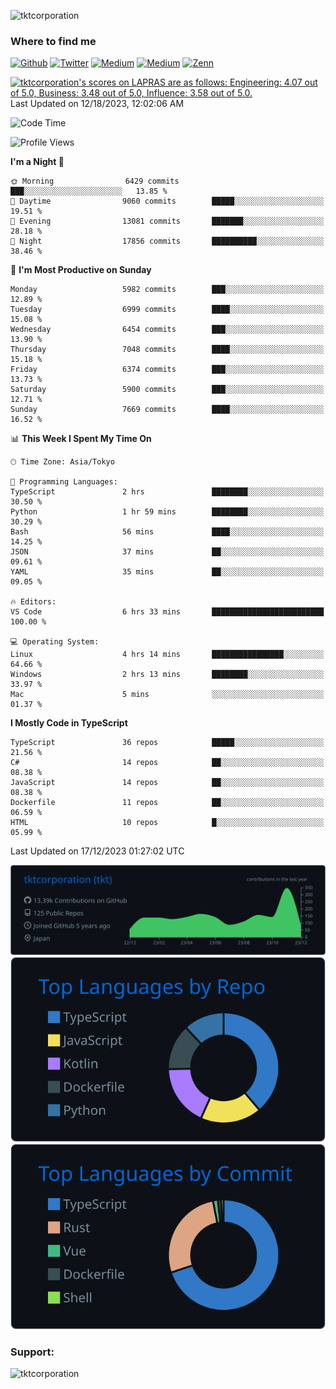 <p align="left"> <img src="https://komarev.com/ghpvc/?username=tktcorporation&label=Profile%20views&color=0e75b6&style=flat" alt="tktcorporation" /> </p>

<h3>Where to find me</h3>
<p>
<a href="https://github.com/tktcorporation" target="_blank"><img alt="Github" src="https://img.shields.io/badge/GitHub-%2312100E.svg?&style=for-the-badge&logo=Github&logoColor=white" /></a>
<a href="https://twitter.com/tktcorporation" target="_blank"><img alt="Twitter" src="https://img.shields.io/badge/twitter-%231DA1F2.svg?&style=for-the-badge&logo=twitter&logoColor=white" /></a>
<a href="https://www.linkedin.com/in/tktcorporation" target="_blank"><img alt="Medium" src="https://img.shields.io/badge/linkdin-0a66c2.svg?&style=for-the-badge&logo=linkedin&logoColor=white" /></a>
<a href="https://qiita.com/tktcorporation" target="_blank"><img alt="Medium" src="https://img.shields.io/badge/qiita-55C500.svg?&style=for-the-badge&logo=qiita&logoColor=white" /></a>
<a href="https://zenn.dev/tktcorporation" target="_blank"><img alt="Zenn" src="https://img.shields.io/badge/Zenn-3EA8FF.svg?&style=for-the-badge&logo=Zenn&logoColor=white" /></a>
</p>

<!--START_SECTION:lapras-card-->
<p ><a href="https://lapras.com/public/tktcorporation" target="_blank" rel="noopener noreferrer"><img alt="tktcorporation's scores on LAPRAS are as follows: Engineering: 4.07 out of 5.0, Business: 3.48 out of 5.0, Influence: 3.58 out of 5.0." src="https://lapras-card-generator.vercel.app/api/svg?e=4.07&b=3.48&i=3.58&b1=%23232323&b2=%236d6d6d&i1=%23212121&i2=%23818181&l=en" width="300" ></a>  
Last Updated on 12/18/2023, 12:02:06 AM</p>
<!--END_SECTION:lapras-card-->
  
<!--START_SECTION:waka-->
![Code Time](http://img.shields.io/badge/Code%20Time-1%2C322%20hrs%2011%20mins-blue)

![Profile Views](http://img.shields.io/badge/Profile%20Views-11-blue)

**I'm a Night 🦉** 

```text
🌞 Morning                6429 commits        ███░░░░░░░░░░░░░░░░░░░░░░   13.85 % 
🌆 Daytime                9060 commits        █████░░░░░░░░░░░░░░░░░░░░   19.51 % 
🌃 Evening                13081 commits       ███████░░░░░░░░░░░░░░░░░░   28.18 % 
🌙 Night                  17856 commits       ██████████░░░░░░░░░░░░░░░   38.46 % 
```
📅 **I'm Most Productive on Sunday** 

```text
Monday                   5982 commits        ███░░░░░░░░░░░░░░░░░░░░░░   12.89 % 
Tuesday                  6999 commits        ████░░░░░░░░░░░░░░░░░░░░░   15.08 % 
Wednesday                6454 commits        ███░░░░░░░░░░░░░░░░░░░░░░   13.90 % 
Thursday                 7048 commits        ████░░░░░░░░░░░░░░░░░░░░░   15.18 % 
Friday                   6374 commits        ███░░░░░░░░░░░░░░░░░░░░░░   13.73 % 
Saturday                 5900 commits        ███░░░░░░░░░░░░░░░░░░░░░░   12.71 % 
Sunday                   7669 commits        ████░░░░░░░░░░░░░░░░░░░░░   16.52 % 
```


📊 **This Week I Spent My Time On** 

```text
🕑︎ Time Zone: Asia/Tokyo

💬 Programming Languages: 
TypeScript               2 hrs               ████████░░░░░░░░░░░░░░░░░   30.50 % 
Python                   1 hr 59 mins        ████████░░░░░░░░░░░░░░░░░   30.29 % 
Bash                     56 mins             ████░░░░░░░░░░░░░░░░░░░░░   14.25 % 
JSON                     37 mins             ██░░░░░░░░░░░░░░░░░░░░░░░   09.61 % 
YAML                     35 mins             ██░░░░░░░░░░░░░░░░░░░░░░░   09.05 % 

🔥 Editors: 
VS Code                  6 hrs 33 mins       █████████████████████████   100.00 % 

💻 Operating System: 
Linux                    4 hrs 14 mins       ████████████████░░░░░░░░░   64.66 % 
Windows                  2 hrs 13 mins       ████████░░░░░░░░░░░░░░░░░   33.97 % 
Mac                      5 mins              ░░░░░░░░░░░░░░░░░░░░░░░░░   01.37 % 
```

**I Mostly Code in TypeScript** 

```text
TypeScript               36 repos            █████░░░░░░░░░░░░░░░░░░░░   21.56 % 
C#                       14 repos            ██░░░░░░░░░░░░░░░░░░░░░░░   08.38 % 
JavaScript               14 repos            ██░░░░░░░░░░░░░░░░░░░░░░░   08.38 % 
Dockerfile               11 repos            ██░░░░░░░░░░░░░░░░░░░░░░░   06.59 % 
HTML                     10 repos            █░░░░░░░░░░░░░░░░░░░░░░░░   05.99 % 
```




 Last Updated on 17/12/2023 01:27:02 UTC
<!--END_SECTION:waka-->

[![](https://raw.githubusercontent.com/tktcorporation/tktcorporation/master/profile-summary-card-output/github_dark/0-profile-details.svg)](https://github.com/vn7n24fzkq/github-profile-summary-cards)
[![](https://raw.githubusercontent.com/tktcorporation/tktcorporation/master/profile-summary-card-output/github_dark/1-repos-per-language.svg)](https://github.com/vn7n24fzkq/github-profile-summary-cards) [![](https://raw.githubusercontent.com/tktcorporation/tktcorporation/master/profile-summary-card-output/github_dark/2-most-commit-language.svg)](https://github.com/vn7n24fzkq/github-profile-summary-cards)

<h3 align="left">Support:</h3>
<p><a href="https://www.buymeacoffee.com/tktcorporation"> <img align="left" src="https://cdn.buymeacoffee.com/buttons/v2/default-yellow.png" height="50" width="210" alt="tktcorporation" /></a></p><br><br>
